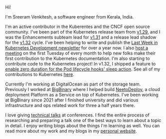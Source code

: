 Hi! 

I'm Sreeram Venkitesh, a software engineer from Kerala, India. 

I'm an active contributor in the Kuberentes and the CNCF open source community. I've been part of the Kubernetes release team from [v1.29](https://github.com/kubernetes/sig-release/blob/master/releases/release-1.29/release-team.md), and I was the Enhancements subteam lead for [v1.31](https://github.com/kubernetes/sig-release/blob/master/releases/release-1.31/release-team.md) and a release lead shadow for the [v1.32](https://github.com/kubernetes/sig-release/blob/master/releases/release-1.29/release-team.md) cycle. I've been helping to write and publish the [Last Week in Kubernetes Development newsletter](https://lwkd.info) for over a year now.  I also [host a meeting](https://github.com/kubernetes/website/?tab=readme-ov-file#new-contributor-ambassadors) on the first Tuesday of every month to help new folks make their first contribution to the Kubernetes documentation. I'm also starting to contribute code to the Kubernetes project! In v1.32, I shipped a feature to [enable zero duration for the Pod lifecycle hooks' sleep action](https://github.com/kubernetes/enhancements/issues/4818). See all of my contributions to Kubernetes [here](https://sreeram.xyz/k8s).

Currently I'm working at DigitalOcean as part of the storage team. Previously I worked at [BigBinary](https://bigbinary.com) where I helped build [NeetoDeploy](https://neetodeploy.com), a cloud deployment Platform as a Service on top of Kubernetes. I've been working at BigBinary since 2021 after I finished university and did various infrastructure and ops related work for three a half years there.

I love giving [technical talks](https://sreeram.xyz/talks) at conferences. I find the entire process of researching and preparing a talk one of the best ways to learn about a topic in detail. I enjoy writing blogs about the things I'm learning as well. You can read more about my work and my blogs in my [personal website](https://sreeram.xyz).
  
<!-- <a href="https://www.credly.com/badges/ab4cd806-ca81-409c-9d2c-654db559839a/public_url">
  <img alt="KubeCon + Cloud Native China 2024 Speaker Badge" src="speaker-kubecon-cloudnativecon-open-source-summit-a.1.png" width="200" height="200" />
</a>

<a href="https://www.credly.com/badges/dead82a1-c417-4966-8154-b53a91c2c120/public_url">
  <img alt="KCD Kerala 2024 Speaker Badge" src="speaker-kcd-kerala-2024.png" width="200" height="200" />
</a> -->


<!-- <table>
  <tr>
    <td>
        <img align=top src="https://github-readme-stats.vercel.app/api?username=sreeram-venkitesh&show_icons=true&include_all_commits=true&title_color=fff&icon_color=79ff97&text_color=9f9f9f&bg_color=151515&langs_count=6" />
    </td>
    <td>
        <img src="https://github-readme-stats.vercel.app/api/wakatime?username=fillerInk&title_color=fff&icon_color=79ff97&text_color=9f9f9f&bg_color=151515&langs_count=6" />
    </td>
  </tr>
<!--     <tr>
        <td colspan="2">
        <img alt="Sreeram's Activity Graph" src="https://activity-graph.herokuapp.com/graph?username=sreeram-venkitesh&bg_color=1F222E&color=F8D866&line=79ff97&point=FFFFFF&hide_border=true" />
        </td>
    </tr> -->
</table>
<!-- <div align="center">
<a href="https://www.youtube.com/c/sreeramvenkitesh" target="_blank">
    <img alt="youtube subscribers" title="Subscribe to my YouTube channel" src="https://img.shields.io/youtube/channel/subscribers/UCVvudG1jPrVpkqKrINI_3Zw?color=%23E05D44&label=Subscribers&logo=youtube&style=for-the-badge&labelColor=CE4630"/></a> 
    
<!-- <a href="https://www.youtube.com/c/sreeramvenkitesh" target="_blank">
    <img alt="Total YouTube views" title="Total Views" src="https://img.shields.io/youtube/channel/views/UCVvudG1jPrVpkqKrINI_3Zw?color=%23E05D44&label=Total%20Views&logo=youtube&style=for-the-badge&labelColor=CE4630"/></a> 

<a href="https://twitter.com/fillerInk" target="_blank">
  <img alt="twitter" title="Twitter" src="https://img.shields.io/twitter/follow/fillerInk?color=blue&label=Twitter&logo=Twitter&style=for-the-badge"
</a>
</div> -->


